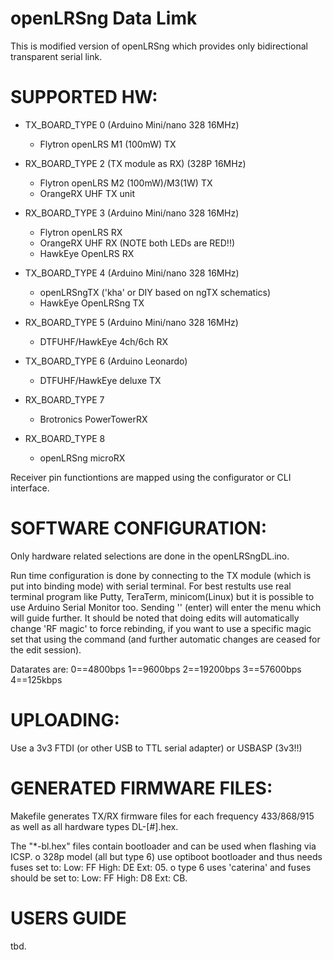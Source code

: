openLRSng Data Limk
===================

This is modified version of openLRSng which provides only bidirectional transparent serial link.

SUPPORTED HW:
============
  - TX_BOARD_TYPE 0 (Arduino Mini/nano 328 16MHz)
    - Flytron openLRS M1 (100mW) TX

  - RX_BOARD_TYPE 2 (TX module as RX) (328P 16MHz)
    - Flytron openLRS M2 (100mW)/M3(1W) TX
    - OrangeRX UHF TX unit


  - RX_BOARD_TYPE 3 (Arduino Mini/nano 328 16MHz)
    - Flytron openLRS RX
    - OrangeRX UHF RX (NOTE both LEDs are RED!!)
    - HawkEye OpenLRS RX

  - TX_BOARD_TYPE 4 (Arduino Mini/nano 328 16MHz)
    - openLRSngTX ('kha' or DIY based on ngTX schematics)
    - HawkEye OpenLRSng TX

  - RX_BOARD_TYPE 5 (Arduino Mini/nano 328 16MHz)
    - DTFUHF/HawkEye 4ch/6ch RX

  - TX_BOARD_TYPE 6 (Arduino Leonardo)
    - DTFUHF/HawkEye deluxe TX

  - RX_BOARD_TYPE 7
    - Brotronics PowerTowerRX

  - RX_BOARD_TYPE 8
    - openLRSng microRX

  Receiver pin functiontions are mapped using the configurator or CLI interface.

SOFTWARE CONFIGURATION:
=======================
  Only hardware related selections are done in the openLRSngDL.ino.

  Run time configuration is done by connecting to the TX module (which is put into binding mode) with serial terminal. For best restults use real terminal program like Putty, TeraTerm, minicom(Linux) but it is possible to use Arduino Serial Monitor too.
  Sending '<CR>' (enter) will enter the menu which will guide further. It should be noted that doing edits will automatically change 'RF magic' to force rebinding, if you want to use a specific magic set that using the command (and further automatic changes are ceased for the edit session).

  Datarates are: 0==4800bps 1==9600bps 2==19200bps 3==57600bps 4==125kbps

UPLOADING:
==========
Use a 3v3 FTDI (or other USB to TTL serial adapter) or USBASP (3v3!!)

GENERATED FIRMWARE FILES:
=========================
Makefile generates TX/RX firmware files for each frequency 433/868/915 as well as all hardware types DL-[#].hex.

The "*-bl.hex" files contain bootloader and can be used when flashing via ICSP.
  o 328p model (all but type 6) use optiboot bootloader and thus needs fuses set to: Low: FF High: DE Ext: 05.
  o type 6 uses 'caterina' and fuses should be set to: Low: FF High: D8 Ext: CB.

USERS GUIDE
===========

tbd.
